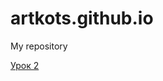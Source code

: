 # artkots.github.io
My repository 

[Урок 2](artkots.github.io/module_3_(lesson_9)/src/ "Работа с графикой для разработчика")
